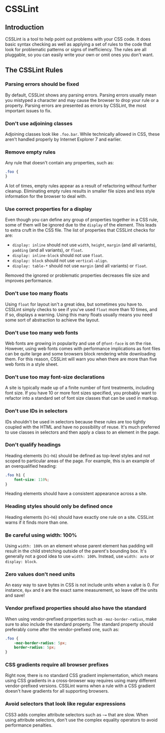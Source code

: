 # CSSLint

## Introduction

CSSLint is a tool to help point out problems with your CSS code. It does basic syntax checking as well as applying a set of rules to the code that look for problematic patterns or signs of inefficiency. The rules are all pluggable, so you can easily write your own or omit ones you don't want.

## The CSSLint Rules

### Parsing errors should be fixed

By default, CSSLint shows any parsing errors. Parsing errors usually mean you mistyped a character and may cause the browser to drop your rule or a property. Parsing errors are presented as errors by CSSLint, the most important issues to fix.

### Don't use adjoining classes

Adjoining classes look like `.foo.bar`. While technically allowed in CSS, these aren't handled properly by Internet Explorer 7 and earlier.

### Remove empty rules

Any rule that doesn't contain any properties, such as:

```css
.foo {
}
```
    
A lot of times, empty rules appear as a result of refactoring without further cleanup. Eliminating empty rules results in smaller file sizes and less style information for the browser to deal with.

### Use correct properties for a display

Even though you can define any group of properties together in a CSS rule, some of them will be ignored due to the `display` of the element. This leads to extra cruft in the CSS file. The list of properties that CSSLint checks for are:

* `display: inline` should not use `width`, `height`, `margin` (and all variants), `padding` (and all variants), or `float`.
* `display: inline-block` should not use `float`.
* `display: block` should not use `vertical-align`.
* `display: table-*` should not use `margin` (and all variants) or `float`.

Removed the ignored or problematic properties decreases file size and improves performance.

### Don't use too many floats

Using `float` for layout isn't a great idea, but sometimes you have to. CSSLint simply checks to see if you've used `float` more than 10 times, and if so, displays a warning. Using this many floats usually means you need some sort of abstraction to achieve the layout.

### Don't use too many web fonts

Web fonts are growing in popularity and use of `@font-face` is on the rise. However, using web fonts comes with performance implications as font files can be quite large and some browsers block rendering while downloading them. For this reason, CSSLint will warn you when there are more than five web fonts in a style sheet.

### Don't use too may font-size declarations

A site is typically made up of a finite number of font treatments, including font size. If you have 10 or more font sizes specified, you probably want to refactor into a standard set of font size classes that can be used in markup.

### Don't use IDs in selectors

IDs shouldn't be used in selectors because these rules are too tightly coupled with the HTML and have no possibility of reuse. It's much preferred to use classes in selectors and then apply a class to an element in the page.

### Don't qualify headings

Heading elements (`h1`-`h6`) should be defined as top-level styles and not scoped to particular areas of the page. For example, this is an example of an overqualified heading:

```css
.foo h1 {
    font-size: 110%;
}
```

Heading elements should have a consistent appearance across a site.

### Heading styles should only be defined once

Heading elements (`h1`-`h6`) should have exactly one rule on a site. CSSLint warns if it finds more than one.

### Be careful using width: 100%

Using `width: 100%` on an element whose parent element has padding will result in the child stretching outside of the parent's bounding box. It's generally not a good idea to use `width: 100%`. Instead, use `width: auto` or `display: block`.

### Zero values don't need units

An easy way to save bytes in CSS is not include units when a value is 0. For instance, `0px` and `0` are the exact same measurement, so leave off the units and save!

### Vendor prefixed properties should also have the standard

When using vendor-prefixed properties such as `-moz-border-radius`, make sure to also include the standard property. The standard property should preferably come after the vendor-prefixed one, such as:

```css
.foo {
    -moz-border-radius: 5px;
    border-radius: 5px;
}
```

### CSS gradients require all browser prefixes

Right now, there is no standard CSS gradient implementation, which means using CSS gradients in a cross-browser way requires using many different vendor-prefixed versions. CSSLint warns when a rule with a CSS gradient doesn't have gradients for all supporting browsers. 

### Avoid selectors that look like regular expressions

CSS3 adds complex attribute selectors such as `~=` that are slow. When using attribute selectors, don't use the complex equality operators to avoid performance penalties.